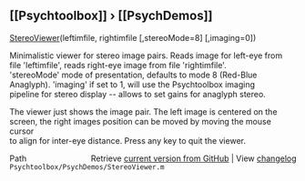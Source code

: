 ## [[Psychtoolbox]] &#8250; [[PsychDemos]]

[StereoViewer](StereoViewer)(leftimfile, rightimfile [,stereoMode=8] [,imaging=0])  
  
Minimalistic viewer for stereo image pairs. Reads image for left-eye from  
file 'leftimfile', reads right-eye image from file 'rightimfile'.  
'stereoMode' mode of presentation, defaults to mode 8 (Red-Blue  
Anaglyph). 'imaging' if set to 1, will use the Psychtoolbox imaging  
pipeline for stereo display -- allows to set gains for anaglyph stereo.  
  
The viewer just shows the image pair. The left image is centered on the  
screen, the right images position can be moved by moving the mouse cursor  
to align for inter-eye distance. Press any key to quit the viewer.  




<div class="code_header" style="text-align:right;">
  <span style="float:left;">Path&nbsp;&nbsp;</span> <span class="counter">Retrieve <a href=
  "https://raw.github.com/Psychtoolbox-3/Psychtoolbox-3/beta/Psychtoolbox/PsychDemos/StereoViewer.m">current version from GitHub</a> | View <a href=
  "https://github.com/Psychtoolbox-3/Psychtoolbox-3/commits/beta/Psychtoolbox/PsychDemos/StereoViewer.m">changelog</a></span>
</div>
<div class="code">
  <code>Psychtoolbox/PsychDemos/StereoViewer.m</code>
</div>

